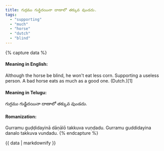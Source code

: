 ```yaml
---
title: గుర్రము గుడ్డిదయినా దాణాలో తక్కువ వుండదు.
tags:
  - "supporting"
  - "much"
  - "horse"
  - "dutch"
  - "blind"
---
```


{% capture data %}
#### Meaning in English:
Although the horse be blind, he won't eat less corn.
Supporting a useless person.
A bad horse eats as much as a good one. (Dutch.)[1]

#### Meaning in Telugu:
గుర్రము గుడ్డిదయినా దాణాలో తక్కువ వుండదు.

#### Romanization:
Gurramu guḍḍidayinā dāṇālō takkuva vuṇḍadu.
Gurramu guddidayina danalo takkuva vundadu.
{% endcapture %}

{{ data | markdownify }}

